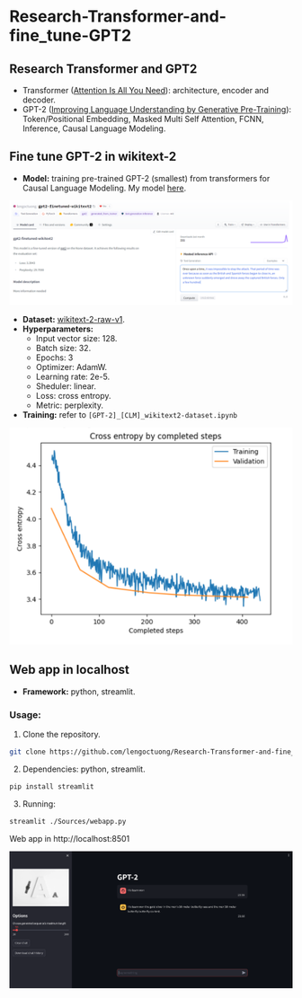 # Research-Transformer-and-fine_tune-GPT2

## Research Transformer and GPT2

- Transformer ([Attention Is All You Need](https://arxiv.org/abs/1706.03762)): architecture, encoder and decoder.
- GPT-2 ([Improving Language Understanding by Generative Pre-Training](https://s3-us-west-2.amazonaws.com/openai-assets/research-covers/language-unsupervised/language_understanding_paper.pdf)): Token/Positional Embedding, Masked Multi Self Attention, FCNN, Inference, Causal Language Modeling.

## Fine tune GPT-2 in wikitext-2

- **Model:** training pre-trained GPT-2 (smallest) from transformers for Causal Language Modeling. My model [here](https://huggingface.co/lengoctuong/gpt2-finetuned-wikitext2).

![Model in hub](Readme_Img/model-in-hub.png)

- **Dataset:** [wikitext-2-raw-v1](https://huggingface.co/datasets/wikitext/viewer/wikitext-2-raw-v1).
- **Hyperparameters:**
    - Input vector size: 128.
    - Batch size: 32.
    - Epochs: 3
    - Optimizer: AdamW.
    - Learning rate: 2e-5.
    - Sheduler: linear.
    - Loss: cross entropy.
    - Metric: perplexity.
- **Training:** refer to ```[GPT-2]_[CLM]_wikitext2-dataset.ipynb```

![Cross Entropy on Training and Validation](Readme_Img/ce-train_val.png)

## Web app in localhost

- **Framework:** python, streamlit.

### Usage:

1. Clone the repository.
```bash
git clone https://github.com/lengoctuong/Research-Transformer-and-fine_tune-GPT2.git
```

2. Dependencies: python, streamlit.
```bash
pip install streamlit
```

3. Running:
```bash
streamlit ./Sources/webapp.py
```

Web app in http://localhost:8501

![Interface](Readme_Img/web_app.png)